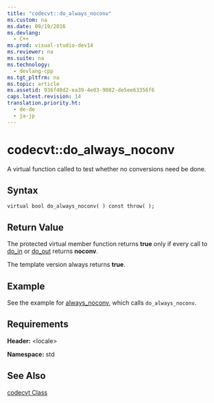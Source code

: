 ```yaml
---
title: "codecvt::do_always_noconv"
ms.custom: na
ms.date: 09/19/2016
ms.devlang: 
  - C++
ms.prod: visual-studio-dev14
ms.reviewer: na
ms.suite: na
ms.technology: 
  - devlang-cpp
ms.tgt_pltfrm: na
ms.topic: article
ms.assetid: 936f48d2-ea39-4e03-9082-de5ee63356f6
caps.latest.revision: 14
translation.priority.ht: 
  - de-de
  - ja-jp
---
```

# codecvt::do_always_noconv
A virtual function called to test whether no conversions need be done.  
  
## Syntax  
  
```  
virtual bool do_always_noconv( ) const throw( );  
```  
  
## Return Value  
 The protected virtual member function returns **true** only if every call to [do_in](../vs140/codecvt--do_in.md) or [do_out](../vs140/codecvt--do_out.md) returns **noconv**.  
  
 The template version always returns **true**.  
  
## Example  
 See the example for [always_noconv](../vs140/codecvt--always_noconv.md), which calls `do_always_noconv`.  
  
## Requirements  
 **Header:** <locale\>  
  
 **Namespace:** std  
  
## See Also  
 [codecvt Class](../vs140/codecvt-Class.md)